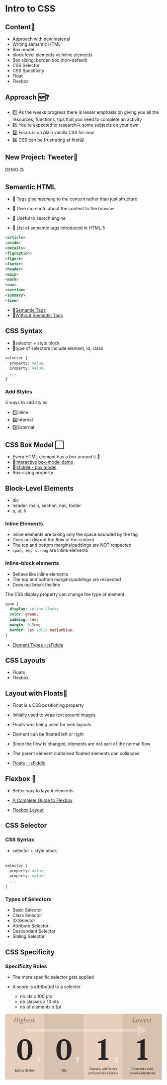 # Intro to CSS

## Content📣

- Approach with new material
- Writing semantic HTML
- Box model
- block level elements vs inline elements
- Box sizing: border-box (non-default)
- CSS Selector
- CSS Specificity
- Float
- Flexbox

## Approach 🆕❓

- 1️⃣ As the weeks progress there is lesser emphasis on giving you all the resources, functions, tips that you need to complete an activity
- 2️⃣ You're expected to research🔍 some subjects on your own
- 3️⃣ Focus is on plain vanilla CSS for now
- 4️⃣ CSS can be frustrating at first🙀

## New Project: Tweeter🐤

DEMO 📺

## Semantic HTML

- 🔸 Tags _give meaning_ to the content rather than just structure

- 🔸 Give more info about the content to the browser

- 🔸 Useful to search engine

- 🔸 List of semantic tags introduced in HTML 5

```html
<article>
<aside>
<details>
<figcaption>
<figure>
<footer>
<header>
<main>
<mark>
<nav>
<section>
<summary>
<time>
```

- 🔗[Semantic Tags](./semantic/index.html)
- 🔗[Without Semantic Tags](./semantic/nosemantic.html)

## CSS Syntax

- 🔸selector + style block
- 🔸type of selectors include element, id, class

```css
selector {
  property: value;
  property: value;
  ...
}
```

### Add Styles

3 ways to add styles

- 1️⃣Inline
- 2️⃣Internal
- 3️⃣External


## CSS Box Model ⬜

- Every HTML element has a box around it 🔳
- 🔗[Interactive box-model demo](http://guyroutledge.github.io/box-model/)
- 🔗[jsfiddle - box model](https://jsfiddle.net/dtremblay/nmLzpeo7/6/)
- Box-sizing property

## Block-Level Elements

- div
- header, main, section, nav, footer
- p, ul, li

### Inline Elements

- Inline elements are taking only the space bounded by the tag
- Does not disrupt the flow of the content
- The top and bottom margins/paddings are NOT respected
- `span, em, strong` are inline elements

### Inline-block elements

- Behave like inline elements
- The top and bottom margins/paddings are respected
- Does not break the line

The CSS display property can change the type of element

```css
span {
  display: inline-block;
  color: green;
  padding: 1em;
  margin: 0.5em;
  border: 1px solid mediumblue;
}
```
- [Element Types - jsFiddle](https://jsfiddle.net/dtremblay/h8a92yvo/25/)

## CSS Layouts

- Floats
- Flexbox

## Layout with Floats🔁

- Float is a CSS positioning property
- Initially used to wrap text around images
- Floats was being used for web layouts
- Element can be floated left or right
- Since the flow is changed, elements are not part of the normal flow
- The parent element contained floated elements can collapsed

- [Floats - jsFiddle](https://jsfiddle.net/dtremblay/493tjkaz/16/)

## Flexbox 💟

- Better way to layout elements

- [A Complete Guide to Flexbox](https://css-tricks.com/snippets/css/a-guide-to-flexbox/)

- [Flexbox Layout](./flexbox/index.html)

## CSS Selector

### CSS Syntax

- selector + style block

```css

selector {
  property: value;
  property: value;
  ...
}
```

### Types of Selectors

- Basic Selector
- Class Selector
- ID Selector
- Attribute Selector
- Descendant Selector
- Sibling Selector

## CSS Specificity

### Specificity Rules

- The more specific selector gets applied
- A score is attributed to a selector

  - nb ids x 100 pts
  - nb classes x 10 pts
  - nb of elements x 1pt

![specificity](./images/specificity1.png)
  